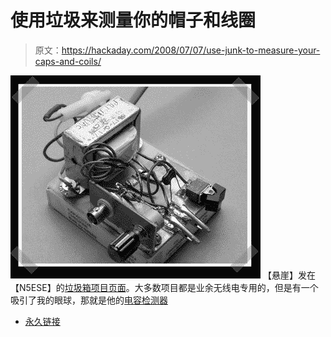# 使用垃圾来测量你的帽子和线圈

> 原文：<https://hackaday.com/2008/07/07/use-junk-to-measure-your-caps-and-coils/>

![](img/556eef90f2c3efeb6b5cf96e7195b45f.png)
【悬崖】发在【N5ESE】的[垃圾箱项目页面](http://www.io.com/~n5fc/gizmo.htm)。大多数项目都是业余无线电专用的，但是有一个吸引了我的眼球，那就是他的[电容检测器](http://www.io.com/~n5fc/capac_ckr.htm)

*   [永久链接](http://www.io.com/~n5fc/gizmo.htm)